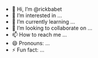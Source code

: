 - 👋 Hi, I’m @rickbabet
- 👀 I’m interested in ...
- 🌱 I’m currently learning ...
- 💞️ I’m looking to collaborate on ...
- 📫 How to reach me ...
- 😄 Pronouns: ...
- ⚡ Fun fact: ...

<!---
rickbabet/rickbabet is a ✨ special ✨ repository because its `README.md` (this file) appears on your GitHub profile.
You can click the Preview link to take a look at your changes.
--->
